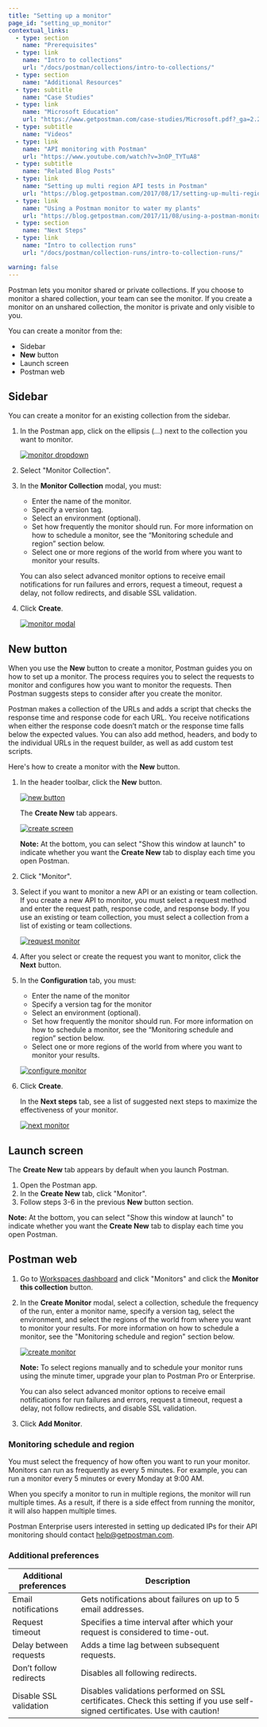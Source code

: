 ```yaml
---
title: "Setting up a monitor"
page_id: "setting_up_monitor"
contextual_links:
  - type: section
    name: "Prerequisites"
  - type: link
    name: "Intro to collections"
    url: "/docs/postman/collections/intro-to-collections/"
  - type: section
    name: "Additional Resources"
  - type: subtitle
    name: "Case Studies"
  - type: link
    name: "Microsoft Education"
    url: "https://www.getpostman.com/case-studies/Microsoft.pdf?_ga=2.201039976.754547870.1571851340-1454169035.1570491567"
  - type: subtitle
    name: "Videos"
  - type: link
    name: "API monitoring with Postman"
    url: "https://www.youtube.com/watch?v=3nOP_TYTuA8"
  - type: subtitle
    name: "Related Blog Posts"
  - type: link
    name: "Setting up multi region API tests in Postman"
    url: "https://blog.getpostman.com/2017/08/17/setting-up-multi-region-api-tests-in-postman/?_ga=2.198460265.754547870.1571851340-1454169035.1570491567"
  - type: link
    name: "Using a Postman monitor to water my plants"
    url: "https://blog.getpostman.com/2017/11/08/using-a-postman-monitor-to-water-my-plants/?_ga=2.198460265.754547870.1571851340-1454169035.1570491567"
  - type: section
    name: "Next Steps"
  - type: link
    name: "Intro to collection runs"
    url: "/docs/postman/collection-runs/intro-to-collection-runs/"

warning: false
---
```



Postman lets you monitor shared or private collections. If you choose to monitor a shared collection, your team can see the monitor. If you create a monitor on an unshared collection, the monitor is private and only visible to you.

You can create a monitor from the:

* Sidebar
* **New** button
* Launch screen
* Postman web

## Sidebar

You can create a monitor for an existing collection from the sidebar.

1. In the Postman app, click on the ellipsis (…) next to the collection you want to monitor.

   [![monitor dropdown](https://assets.postman.com/postman-docs/Monitor-Collection1.png)](https://assets.postman.com/postman-docs/Monitor-Collection1.png)

1. Select "Monitor Collection".</li>
1. In the **Monitor Collection** modal, you must:
  
   * Enter the name of the monitor.
   * Specify a version tag.
   * Select an environment (optional).
   * Set how frequently the monitor should run. For more information on how to schedule a monitor, see the “Monitoring schedule and region” section below.
   * Select one or more regions of the world from where you want to monitor your results.
  
   You can also select advanced monitor options to receive email notifications for run failures and errors, request a timeout, request a delay, not follow redirects, and disable SSL validation.
  
1. Click **Create**.

   [![monitor modal](https://assets.postman.com/postman-docs/Monitor-Collection2.png)](https://assets.postman.com/postman-docs/Monitor-Collection2.png)

## New button

When you use the **New** button to create a monitor, Postman guides you on how to set up a monitor. The process requires you to select the requests to monitor and configures how you want to monitor the requests. Then Postman suggests steps to consider after you create the monitor.

Postman makes a collection of the URLs and adds a script that checks the response time and response code for each URL.
You receive notifications when either the response code doesn’t match or the response time falls below the expected values. You can also add method, headers, and body to the individual URLs in the request builder, as well as add custom test scripts.

Here's how to create a monitor with the **New** button.

1. In the header toolbar, click the **New** button.

   [![new button](https://assets.postman.com/postman-docs/Header_Toolbar_New.png)](https://assets.postman.com/postman-docs/Header_Toolbar_New.png)

   The **Create New** tab appears.

   [![create screen](https://assets.postman.com/postman-docs/Create_New_Tab_Updated.png)](https://assets.postman.com/postman-docs/Create_New_Tab_Updated.png)

   **Note:** At the bottom, you can select "Show this window at launch" to indicate whether you want the **Create New** tab to display each time you open Postman.

1. Click "Monitor".

1. Select if you want to monitor a new API or an existing or team collection. If you create a new API to monitor, you must select a request method and enter the request path, response code, and response body. If you use an existing or team collection, you must select a collection from a list of existing or team collections.

   [![request monitor](https://assets.postman.com/postman-docs/Create_New_Tab_Updated2.png)](https://assets.postman.com/postman-docs/Create_New_Tab_Updated2.png)

1. After you select or create the request you want to monitor, click the **Next** button.
1. In the **Configuration** tab, you must:
  
   * Enter the name of the monitor
   * Specify a version tag for the monitor
   * Select an environment (optional).
   * Set how frequently the monitor should run. For more information on how to schedule a monitor, see the “Monitoring schedule and region” section below.
   * Select one or more regions of the world from where you want to monitor your results.

   [![configure monitor](https://assets.postman.com/postman-docs/Monitor-Collection2.png)](https://assets.postman.com/postman-docs/Monitor-Collection2.png)  

1. Click **Create**.

   In the **Next steps** tab, see a list of suggested next steps to maximize the effectiveness of your monitor.

   [![next monitor](https://assets.postman.com/postman-docs/Create_Monitor_New2.png)](https://assets.postman.com/postman-docs/Create_Monitor_New2.png)

## Launch screen

The **Create New** tab appears by default when you launch Postman.

1. Open the Postman app.
1. In the **Create New** tab, click "Monitor".
1. Follow steps 3-6 in the previous **New** button section.

**Note:** At the bottom, you can select "Show this window at launch" to indicate whether you want the **Create New** tab to display each time you open Postman.

## Postman web

1. Go to [Workspaces dashboard](https://app.getpostman.com/dashboard) and click "Monitors" and click the **Monitor this collection** button.

1. In the **Create Monitor** modal, select a collection, schedule the frequency of the run, enter a monitor name, specify a version tag, select the environment, and select the regions of the world from where you want to monitor your results. For more information on how to schedule a monitor, see the "Monitoring schedule and region" section below.

   [![create monitor](https://assets.postman.com/postman-docs/Monitor-Collection3.png)](https://assets.postman.com/postman-docs/Monitor-Collection3.png)

   **Note:** To select regions manually and to schedule your monitor runs using the minute timer, upgrade your plan to Postman Pro or Enterprise.

   You can also select advanced monitor options to receive email notifications for run failures and errors, request a timeout, request a delay, not follow redirects, and disable SSL validation.

1. Click **Add Monitor**.

### Monitoring schedule and region

You must select the frequency of how often you want to run your monitor. Monitors can run as frequently as every 5 minutes. For example, you can run a monitor every 5 minutes or every Monday at 9:00 AM.

When you specify a monitor to run in multiple regions, the monitor will run multiple times. As a result, if there is a side effect from running the monitor, it will also happen multiple times.

Postman Enterprise users interested in setting up dedicated IPs for their API monitoring should contact [help@getpostman.com](mailto:help@getpostman.com).

### Additional preferences

| **Additional preferences** | **Description** |
| --- | --- |
| Email notifications | Gets notifications about failures on up to 5 email addresses. |
| Request timeout | Specifies a time interval after which your request is considered to time-out. |
| Delay between requests | Adds a time lag between subsequent requests. |
| Don’t follow redirects | Disables all following redirects. |
| Disable SSL validation | Disables validations performed on SSL certificates. Check this setting if you use self-signed certificates. Use with caution! |
